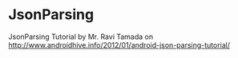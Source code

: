 # JsonParsing

JsonParsing Tutorial by Mr. Ravi Tamada on http://www.androidhive.info/2012/01/android-json-parsing-tutorial/

